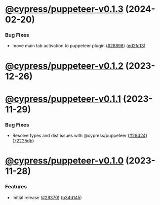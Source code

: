 # [@cypress/puppeteer-v0.1.3](https://github.com/cypress-io/cypress/compare/@cypress/puppeteer-v0.1.2...@cypress/puppeteer-v0.1.3) (2024-02-20)


### Bug Fixes

* move main tab activation to puppeteer plugin ([#28898](https://github.com/cypress-io/cypress/issues/28898)) ([ed2fc13](https://github.com/cypress-io/cypress/commit/ed2fc1394623f08097d180747712c557d867ee86))

# [@cypress/puppeteer-v0.1.2](https://github.com/cypress-io/cypress/compare/@cypress/puppeteer-v0.1.1...@cypress/puppeteer-v0.1.2) (2023-12-26)

# [@cypress/puppeteer-v0.1.1](https://github.com/cypress-io/cypress/compare/@cypress/puppeteer-v0.1.0...@cypress/puppeteer-v0.1.1) (2023-11-29)


### Bug Fixes

* Resolve types and dist issues with @cypress/puppeteer ([#28424](https://github.com/cypress-io/cypress/issues/28424)) ([72225db](https://github.com/cypress-io/cypress/commit/72225db03327744844dcfbcc72b40e85de6a2761))

# [@cypress/puppeteer-v0.1.0](https://github.com/cypress-io/cypress/compare/@cypress/puppeteer-v0.0.1...@cypress/puppeteer-v0.1.0) (2023-11-28)


### Features

* Initial release ([#28370](https://github.com/cypress-io/cypress/issues/28370)) ([b34d145](https://github.com/cypress-io/cypress/commit/b34d14571689a9b36efc707a3a48f27edcb98113))

